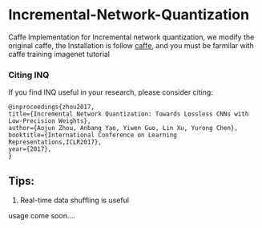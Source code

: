 # Incremental-Network-Quantization
Caffe Implementation for Incremental network quantization, we modify the original caffe, the Installation is follow [caffe](http://caffe.berkeleyvision.org/install_apt.html), and you must be farmilar with caffe training imagenet tutorial

### Citing INQ

If you find INQ useful in your research, please consider citing:

	@inproceedings{zhou2017,
	title={Incremental Network Quantization: Towards Lossless CNNs with Low-Precision Weights},
	author={Aojun Zhou, Anbang Yao, Yiwen Guo, Lin Xu, Yurong Chen},
	booktitle={International Conference on Learning Representations,ICLR2017},
	year={2017},
	}
	

## Tips:

1. Real-time data shuffling is useful



usage come soon....
